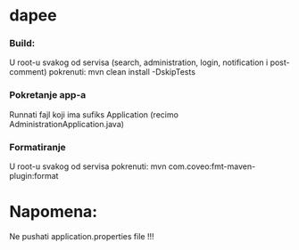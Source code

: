 # dapee

### Build:

U root-u svakog od servisa (search, administration, login, notification i post-comment) pokrenuti: mvn clean install -DskipTests

### Pokretanje app-a

Runnati fajl koji ima sufiks Application (recimo AdministrationApplication.java)

### Formatiranje

U root-u svakog od servisa pokrenuti: mvn com.coveo:fmt-maven-plugin:format

# Napomena:

Ne pushati application.properties file !!!


